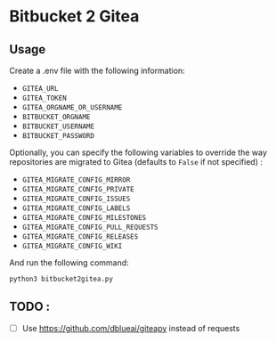 # Bitbucket 2 Gitea

## Usage
Create a .env file with the following information:
- `GITEA_URL`
- `GITEA_TOKEN`
- `GITEA_ORGNAME_OR_USERNAME`
- `BITBUCKET_ORGNAME`
- `BITBUCKET_USERNAME`
- `BITBUCKET_PASSWORD`

Optionally, you can specify the following variables to override the way repositories are migrated to Gitea (defaults to `False` if not specified) :
- `GITEA_MIGRATE_CONFIG_MIRROR`
- `GITEA_MIGRATE_CONFIG_PRIVATE`
- `GITEA_MIGRATE_CONFIG_ISSUES`
- `GITEA_MIGRATE_CONFIG_LABELS`
- `GITEA_MIGRATE_CONFIG_MILESTONES`
- `GITEA_MIGRATE_CONFIG_PULL_REQUESTS`
- `GITEA_MIGRATE_CONFIG_RELEASES`
- `GITEA_MIGRATE_CONFIG_WIKI`

And run the following command:
```sh
python3 bitbucket2gitea.py
```

## TODO :
- [ ] Use https://github.com/dblueai/giteapy instead of requests
